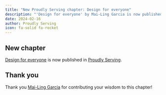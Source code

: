 ```yaml
---
title: "New Proudly Serving chapter: Design for everyone"
description: "'Design for everyone' by Mai-Ling Garcia is now published in Proudly Serving."
date: 2024-02-16
author: Proudly Serving
icon: fa-solid fa-rocket
---
```


## New chapter

[Design for everyone](/contents/design-for-everyone) is now published in [Proudly Serving](/).

## Thank you

Thank you [Mai-Ling Garcia](/contributors/mai-ling-garcia) for contributing your wisdom to this chapter!
